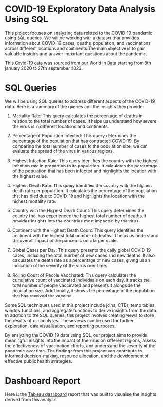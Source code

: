 # COVID-19 Exploratory Data Analysis Using SQL
This project focuses on analyzing data related to the COVID-19 pandemic using SQL queries. We will be working with a dataset that provides information about COVID-19 cases, deaths, population, and vaccinations across different locations and continents.The main objective is to gain valuable insights and answer important questions about the pandemic.

This Covid-19 data was sourced from [our World in Data](https://ourworldindata.org/covid-deaths) starting from 8th january 2020 to 27th september 2023.

# SQL Queries
We will be using SQL queries to address different aspects of the COVID-19 data. Here is a summary of the queries and the insights they provide:

1. Mortality Rate: This query calculates the percentage of deaths in relation to the total number of cases. It helps us understand how severe the virus is in different locations and continents.

2. Percentage of Population Infected: This query determines the percentage of the population that has contracted COVID-19. By comparing the total number of cases to the population size, we can evaluate the spread of the virus in various regions.

3. Highest Infection Rate: This query identifies the country with the highest infection rate in proportion to its population. It calculates the percentage of the population that has been infected and highlights the location with the highest value.

4. Highest Death Rate: This query identifies the country with the highest death rate per population. It calculates the percentage of the population that has died due to COVID-19 and highlights the location with the highest mortality rate.

5. Country with the Highest Death Count: This query determines the country that has experienced the highest total number of deaths. It provides insights into the countries most impacted by the virus.

6. Continent with the Highest Death Count: This query identifies the continent with the highest total number of deaths. It helps us understand the overall impact of the pandemic on a larger scale.

7. Global Cases per Day: This query presents the daily global COVID-19 cases, including the total number of new cases and new deaths. It also calculates the death rate as a percentage of new cases, giving us an indication of the severity of the virus over time.

8. Rolling Count of People Vaccinated: This query calculates the cumulative count of vaccinated individuals on each day. It tracks the total number of people vaccinated and presents it alongside the population size. Additionally, it shows the percentage of the population that has received the vaccine.

Some SQL techniques used in this project include joins, CTEs, temp tables, window functions, and aggregate functions to derive insights from the data. In addition to the SQL queries, this project involves creating views to store the results of our analyses. These views can be used for further exploration, data visualization, and reporting purposes.

By analyzing the COVID-19 data using SQL, our project aims to provide meaningful insights into the impact of the virus on different regions, assess the effectiveness of vaccination efforts, and understand the severity of the pandemic over time. The findings from this project can contribute to informed decision-making, resource allocation, and the development of effective public health strategies.

# Dashboard Report
Here is the [Tableau dashboard](https://public.tableau.com/app/profile/nofisat.adegbenro/viz/CovidProject_16958289370930/Dashboard1) report that was built to visualise the insights derived from this analysis.

